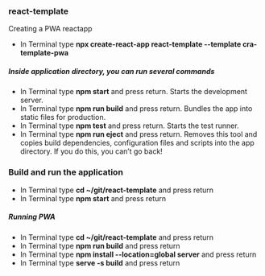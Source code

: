 ### react-template
Creating a PWA reactapp
* In Terminal type **npx create-react-app react-template --template cra-template-pwa**

##### Inside application directory, you can run several commands

* In Terminal type **npm start** and press return. Starts the development server.
* In Terminal type **npm run build** and press return. Bundles the app into static files for production.
* In Terminal type **npm test** and press return. Starts the test runner.
* In Terminal type **npm run eject** and press return. Removes this tool and copies build dependencies, configuration files and scripts into the app directory. If you do this, you can’t go back!

### Build and run the application

* In Terminal type **cd ~/git/react-template** and press return
* In Terminal type **npm start** and press return

##### Running PWA
* In Terminal type **cd ~/git/react-template** and press return
* In Terminal type **npm run build** and press return 
* In Terminal type **npm install --location=global server** and press return
* In Terminal type **serve -s build** and press return
